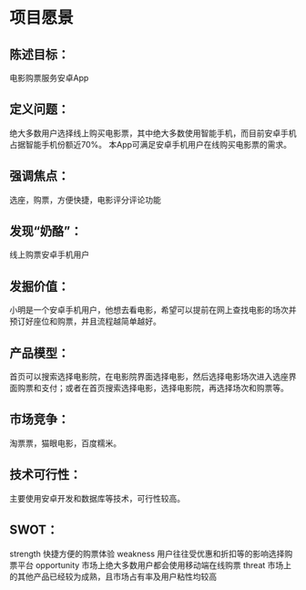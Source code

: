 # 项目愿景

## 陈述目标：
电影购票服务安卓App

## 定义问题：
绝大多数用户选择线上购买电影票，其中绝大多数使用智能手机，而目前安卓手机占据智能手机份额近70%。
本App可满足安卓手机用户在线购买电影票的需求。

## 强调焦点：
选座，购票，方便快捷，电影评分评论功能

## 发现“奶酪”：
线上购票安卓手机用户

## 发掘价值：
小明是一个安卓手机用户，他想去看电影，希望可以提前在网上查找电影的场次并预订好座位和购票，并且流程越简单越好。

## 产品模型：
首页可以搜索选择电影院，在电影院界面选择电影，然后选择电影场次进入选座界面购票和支付；或者在首页搜索选择电影，选择电影院，再选择场次和购票等。

## 市场竞争：
淘票票，猫眼电影，百度糯米。

## 技术可行性：
主要使用安卓开发和数据库等技术，可行性较高。

## SWOT：
strength 快捷方便的购票体验
weakness 用户往往受优惠和折扣等的影响选择购票平台
opportunity 市场上绝大多数用户都会使用移动端在线购票
threat 市场上的其他产品已经较为成熟，且市场占有率及用户粘性均较高
